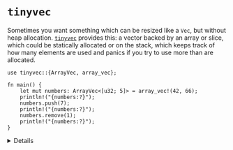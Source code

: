 # `tinyvec`

Sometimes you want something which can be resized like a `Vec`, but without heap
allocation. [`tinyvec`][1] provides this: a vector backed by an array or slice,
which could be statically allocated or on the stack, which keeps track of how
many elements are used and panics if you try to use more than are allocated.

<!-- mdbook-xgettext: skip -->

```rust,editable,compile_fail
use tinyvec::{ArrayVec, array_vec};

fn main() {
    let mut numbers: ArrayVec<[u32; 5]> = array_vec!(42, 66);
    println!("{numbers:?}");
    numbers.push(7);
    println!("{numbers:?}");
    numbers.remove(1);
    println!("{numbers:?}");
}
```

<details>

- `tinyvec` requires that the element type implement `Default` for
  initialisation.
- The Rust Playground includes `tinyvec`, so this example will run fine inline.

</details>

[1]: https://crates.io/crates/tinyvec

